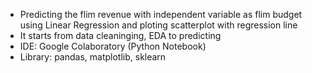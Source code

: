 <ul>
  <li>Predicting the flim revenue with independent variable as flim budget using Linear Regression and ploting scatterplot with regression line</li>
  <li>It starts from data cleaninging, EDA to predicting</li>
  <li>IDE: Google Colaboratory (Python Notebook)</li>
  <li>Library: pandas, matplotlib, sklearn</li>
</ul>

